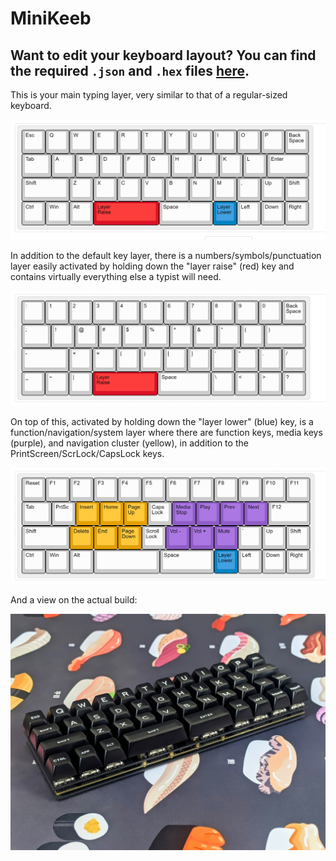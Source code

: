 # MiniKeeb

Want to edit your keyboard layout? You can find the required `.json` and `.hex` files [here](https://github.com/KeebCathedral/MiniKeeb/tree/main/keymaps).  
---

This is your main typing layer, very similar to that of a regular-sized keyboard.

![layout](https://github.com/KeebCathedral/MiniKeeb/blob/main/photos/main%20layer%20keymap.png)

In addition to the default key layer, there is a numbers/symbols/punctuation layer easily activated by holding down the "layer raise" (red) key and contains virtually everything else a typist will need.

![layout](https://github.com/KeebCathedral/MiniKeeb/blob/main/photos/raise%20layer%20keymap.png)

On top of this, activated by holding down the "layer lower" (blue) key, is a function/navigation/system layer where there are function keys, media keys (purple), and navigation cluster (yellow), in addition to the PrintScreen/ScrLock/CapsLock keys. 

![layout](https://github.com/KeebCathedral/MiniKeeb/blob/main/photos/lower%20layer%20keymap.png)



And a view on the actual build:

![layout](https://github.com/KeebCathedral/MiniKeeb/blob/main/photos/primary%20keyboard%20photo.jpg)
